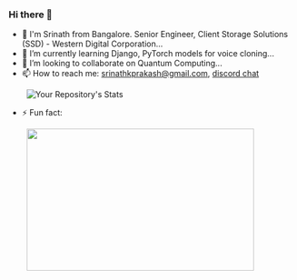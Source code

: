 ### Hi there 👋

- 🔭 I'm Srinath from Bangalore. Senior Engineer, Client Storage Solutions (SSD) - Western Digital Corporation...
- 🌱 I’m currently learning Django, PyTorch models for voice cloning...
- 👯 I’m looking to collaborate on Quantum Computing...
- 📫 How to reach me: srinathkprakash@gmail.com, [discord chat](https://discordapp.com/users/885803114324721684)


&nbsp;&nbsp;&nbsp;&nbsp;&nbsp;&nbsp;&nbsp;&nbsp;![Your Repository's Stats](https://github-readme-stats.vercel.app/api?username=srinathkp&show_icons=true&count_private=true)


- ⚡ Fun fact:

&nbsp;&nbsp;&nbsp;&nbsp;&nbsp;&nbsp;&nbsp;&nbsp;<img src="https://user-images.githubusercontent.com/11163520/166187579-8972181b-80b5-4314-bfa8-ece170719fc2.gif" width="400" height="250"/>
<!-- -  ![the-office-dwight-schrute](https://user-images.githubusercontent.com/11163520/166187579-8972181b-80b5-4314-bfa8-ece170719fc2.gif) -->

